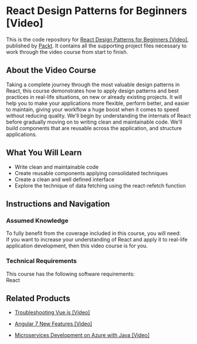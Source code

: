 # React Design Patterns for Beginners [Video]
This is the code repository for [React Design Patterns for Beginners [Video]](https://www.packtpub.com/web-development/react-design-patterns-beginners-video?utm_source=github&utm_medium=repository&utm_campaign=9781788836869), published by [Packt](https://www.packtpub.com/?utm_source=github). It contains all the supporting project files necessary to work through the video course from start to finish.
## About the Video Course
Taking a complete journey through the most valuable design patterns in React, this course demonstrates how to apply design patterns and best practices in real-life situations, on new or already existing projects. It will help you to make your applications more flexible, perform better, and easier to maintain, giving your workflow a huge boost when it comes to speed without reducing quality. We'll begin by understanding the internals of React before gradually moving on to writing clean and maintainable code. We'll build components that are reusable across the application, and structure applications.

<H2>What You Will Learn</H2>
<DIV class=book-info-will-learn-text>
<UL>
<LI>Write clean and maintainable code 
<LI>Create reusable components applying consolidated techniques 
<LI>Create a clean and well defined interface 
<LI>Explore the technique of data fetching using the react-refetch function </LI></UL></DIV>

## Instructions and Navigation
### Assumed Knowledge
To fully benefit from the coverage included in this course, you will need:<br/>
If you want to increase your understanding of React and apply it to real-life application development, then this video course is for you.	
### Technical Requirements
This course has the following software requirements:<br/>
React

## Related Products
* [Troubleshooting Vue.js [Video]](https://www.packtpub.com/application-development/troubleshooting-vuejs-video?utm_source=github&utm_medium=repository&utm_campaign=9781788993531)

* [Angular 7 New Features [Video]](https://www.packtpub.com/web-development/angular-7-new-features-video?utm_source=github&utm_medium=repository&utm_campaign=9781789619683)

* [Microservices Development on Azure with Java [Video]](https://www.packtpub.com/virtualization-and-cloud/microservices-development-azure-java-video?utm_source=github&utm_medium=repository&utm_campaign=9781789808858)

